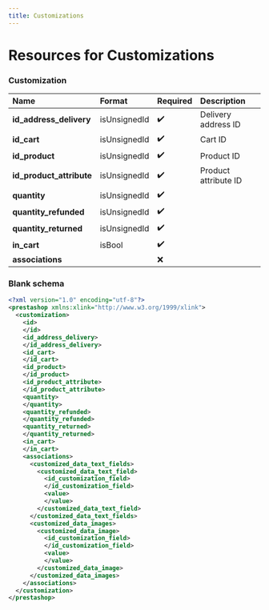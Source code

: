 ```yaml
---
title: Customizations
---
```


# Resources for Customizations

### Customization

|           Name           |    Format    | Required |     Description      |
| :----------------------- | :----------- | :------- | :------------------- |
| **id_address_delivery**  | isUnsignedId | ✔️       | Delivery address ID  |
| **id_cart**              | isUnsignedId | ✔️       | Cart ID              |
| **id_product**           | isUnsignedId | ✔️       | Product ID           |
| **id_product_attribute** | isUnsignedId | ✔️       | Product attribute ID |
| **quantity**             | isUnsignedId | ✔️       |                      |
| **quantity_refunded**    | isUnsignedId | ✔️       |                      |
| **quantity_returned**    | isUnsignedId | ✔️       |                      |
| **in_cart**              | isBool       | ✔️       |                      |
| **associations**         |              | ❌        |                      |


### Blank schema

```xml
<?xml version="1.0" encoding="utf-8"?>
<prestashop xmlns:xlink="http://www.w3.org/1999/xlink">
  <customization>
    <id>
    </id>
    <id_address_delivery>
    </id_address_delivery>
    <id_cart>
    </id_cart>
    <id_product>
    </id_product>
    <id_product_attribute>
    </id_product_attribute>
    <quantity>
    </quantity>
    <quantity_refunded>
    </quantity_refunded>
    <quantity_returned>
    </quantity_returned>
    <in_cart>
    </in_cart>
    <associations>
      <customized_data_text_fields>
        <customized_data_text_field>
          <id_customization_field>
          </id_customization_field>
          <value>
          </value>
        </customized_data_text_field>
      </customized_data_text_fields>
      <customized_data_images>
        <customized_data_image>
          <id_customization_field>
          </id_customization_field>
          <value>
          </value>
        </customized_data_image>
      </customized_data_images>
    </associations>
  </customization>
</prestashop>
```

